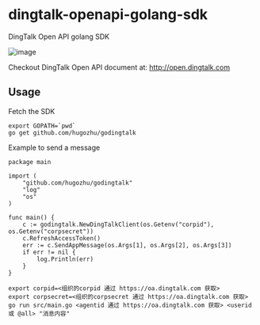 # dingtalk-openapi-golang-sdk

DingTalk Open API golang SDK

![image](http://static.dingtalk.com/media/lALOAQ6nfSvM5Q_229_43.png)

Checkout DingTalk Open API document at: http://open.dingtalk.com

## Usage

Fetch the SDK
```
export GOPATH=`pwd`
go get github.com/hugozhu/godingtalk
```

Example to send a message

```
package main

import (
	"github.com/hugozhu/godingtalk"
	"log"
	"os"
)

func main() {
	c := godingtalk.NewDingTalkClient(os.Getenv("corpid"), os.Getenv("corpsecret"))
	c.RefreshAccessToken()
	err := c.SendAppMessage(os.Args[1], os.Args[2], os.Args[3])
	if err != nil {
		log.Println(err)
	}
}

export corpid=<组织的corpid 通过 https://oa.dingtalk.com 获取>
export corpsecret=<组织的corpsecret 通过 https://oa.dingtalk.com 获取>
go run src/main.go <agentid 通过 https://oa.dingtalk.com 获取> <userid 或 @all> "消息内容"
```
